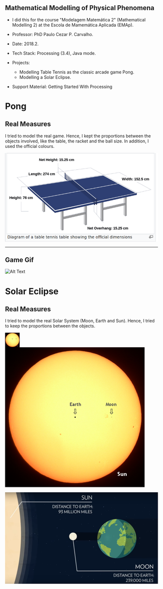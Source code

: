 Mathematical Modelling of Physical Phenomena 
---

 + I did this for the course "Modelagem Matemática 2" (Mathematical Modelling 2) at the Escola de Mamemática Aplicada (EMAp). 
 
 + Professor: PhD Paulo Cezar P. Carvalho.

 + Date: 2018.2.

 + Tech Stack: Processing (3.4), Java mode.

 + Projects: 
   - Modelling Table Tennis as the classic arcade game Pong.
   - Modelling a Solar Eclipse.
   
 + Support Material: Getting Started With Processing
 
# Pong
 
Real Measures
---
 
 I tried to model the real game. Hence, I kept the proportions between the objects involved, like the table, the racket and the ball size. In addition, I used the official colours. 
 
 ![alt text](https://github.com/pdelfino/physics/blob/master/rules-sizes.png "Logo Title Text 1")

---

Game Gif
---

![Alt Text](https://media.giphy.com/media/2440Yhc1g5va07Ly09/giphy.gif)


# Solar Eclipse


 
Real Measures
---

I tried to model the real Solar System (Moon, Earth and Sun). Hence, I tried to keep the proportions between the objects.

<a href="url"><img src="https://github.com/pdelfino/physics/blob/master/proportion-moon-earth-sun.png" align="left" height="48" width="48" ></a>


 ![image](https://github.com/pdelfino/physics/blob/master/proportion-moon-earth-sun.png "Proportion between the Earth, the Sun and the Moon")

 ![alt text](https://github.com/pdelfino/physics/blob/master/solar-eclipse-diff.png "Solar Eclipse out of scale") 
